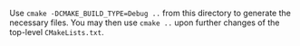 Use `cmake -DCMAKE_BUILD_TYPE=Debug ..` from this directory to generate the necessary files.
You may then use `cmake ..` upon further changes of the top-level `CMakeLists.txt`.
